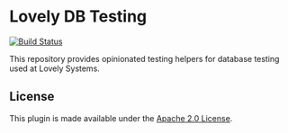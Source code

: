 # Lovely DB Testing

[![Build Status](https://travis-ci.org/lovelysystems/lovely-db-testing.svg?branch=master)](https://travis-ci.org/lovelysystems/lovely-db-testing)

This repository provides opinionated testing helpers for database testing used at Lovely Systems.

## License

This plugin is made available under
the [Apache 2.0 License](http://www.apache.org/licenses/LICENSE-2.0).

